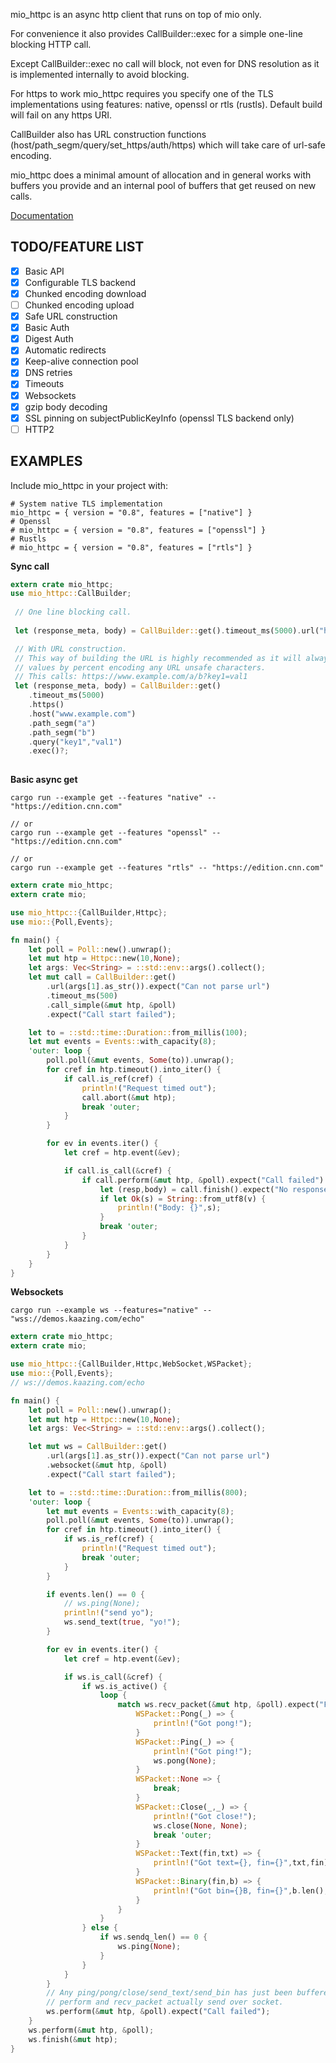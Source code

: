 
mio_httpc is an async http client that runs on top of mio only. 

For convenience it also provides CallBuilder::exec for a simple one-line blocking HTTP call.

Except CallBuilder::exec no call will block, not even for DNS resolution as it is implemented internally to avoid blocking.

For https to work mio_httpc requires you specify one of the TLS implementations using features: native, openssl or rtls (rustls).
Default build will fail on any https URI.

CallBuilder also has URL construction functions (host/path_segm/query/set_https/auth/https) which will take care of url-safe encoding.

mio_httpc does a minimal amount of allocation and in general works with buffers you provide and an internal pool
of buffers that get reused on new calls.

[Documentation](https://docs.rs/mio_httpc/)


## TODO/FEATURE LIST

- [x] Basic API
- [x] Configurable TLS backend
- [x] Chunked encoding download
- [ ] Chunked encoding upload
- [x] Safe URL construction
- [x] Basic Auth
- [x] Digest Auth
- [x] Automatic redirects
- [x] Keep-alive connection pool
- [x] DNS retries
- [x] Timeouts
- [x] Websockets
- [x] gzip body decoding
- [x] SSL pinning on subjectPublicKeyInfo (openssl TLS backend only)
- [ ] HTTP2

## EXAMPLES

Include mio_httpc in your project with:
```
# System native TLS implementation
mio_httpc = { version = "0.8", features = ["native"] }
# Openssl
# mio_httpc = { version = "0.8", features = ["openssl"] }
# Rustls
# mio_httpc = { version = "0.8", features = ["rtls"] }
```

**Sync call**

```rust
extern crate mio_httpc;
use mio_httpc::CallBuilder;
 
 // One line blocking call.
 
 let (response_meta, body) = CallBuilder::get().timeout_ms(5000).url("http://www.example.com")?.exec()?;

 // With URL construction.
 // This way of building the URL is highly recommended as it will always result in correct
 // values by percent encoding any URL unsafe characters.
 // This calls: https://www.example.com/a/b?key1=val1
 let (response_meta, body) = CallBuilder::get()
    .timeout_ms(5000)
    .https()
    .host("www.example.com")
    .path_segm("a")
    .path_segm("b")
    .query("key1","val1")
    .exec()?;
 
```

**Basic async get**

```
cargo run --example get --features "native" -- "https://edition.cnn.com"

// or
cargo run --example get --features "openssl" -- "https://edition.cnn.com"

// or
cargo run --example get --features "rtls" -- "https://edition.cnn.com"
```

```rust
extern crate mio_httpc;
extern crate mio;

use mio_httpc::{CallBuilder,Httpc};
use mio::{Poll,Events};

fn main() {
    let poll = Poll::new().unwrap();
    let mut htp = Httpc::new(10,None);
    let args: Vec<String> = ::std::env::args().collect();
    let mut call = CallBuilder::get()
        .url(args[1].as_str()).expect("Can not parse url")
        .timeout_ms(500)
        .call_simple(&mut htp, &poll)
        .expect("Call start failed");

    let to = ::std::time::Duration::from_millis(100);
    let mut events = Events::with_capacity(8);
    'outer: loop {
        poll.poll(&mut events, Some(to)).unwrap();
        for cref in htp.timeout().into_iter() {
            if call.is_ref(cref) {
                println!("Request timed out");
                call.abort(&mut htp);
                break 'outer;
            }
        }

        for ev in events.iter() {
            let cref = htp.event(&ev);

            if call.is_call(&cref) {
                if call.perform(&mut htp, &poll).expect("Call failed") {
                    let (resp,body) = call.finish().expect("No response");
                    if let Ok(s) = String::from_utf8(v) {
                        println!("Body: {}",s);
                    }
                    break 'outer;
                }
            }
        }
    }
}
```

**Websockets**

```
cargo run --example ws --features="native" -- "wss://demos.kaazing.com/echo"
```

```rust
extern crate mio_httpc;
extern crate mio;

use mio_httpc::{CallBuilder,Httpc,WebSocket,WSPacket};
use mio::{Poll,Events};
// ws://demos.kaazing.com/echo

fn main() {
    let poll = Poll::new().unwrap();
    let mut htp = Httpc::new(10,None);
    let args: Vec<String> = ::std::env::args().collect();

    let mut ws = CallBuilder::get()
        .url(args[1].as_str()).expect("Can not parse url")
        .websocket(&mut htp, &poll)
        .expect("Call start failed");

    let to = ::std::time::Duration::from_millis(800);
    'outer: loop {
        let mut events = Events::with_capacity(8);
        poll.poll(&mut events, Some(to)).unwrap();
        for cref in htp.timeout().into_iter() {
            if ws.is_ref(cref) {
                println!("Request timed out");
                break 'outer;
            }
        }

        if events.len() == 0 {
            // ws.ping(None);
            println!("send yo");
            ws.send_text(true, "yo!");
        }

        for ev in events.iter() {
            let cref = htp.event(&ev);

            if ws.is_call(&cref) {
                if ws.is_active() {
                    loop {
                        match ws.recv_packet(&mut htp, &poll).expect("Failed recv") {
                            WSPacket::Pong(_) => {
                                println!("Got pong!");
                            }
                            WSPacket::Ping(_) => {
                                println!("Got ping!");
                                ws.pong(None);
                            }
                            WSPacket::None => {
                                break;
                            }
                            WSPacket::Close(_,_) => {
                                println!("Got close!");
                                ws.close(None, None);
                                break 'outer;
                            }
                            WSPacket::Text(fin,txt) => {
                                println!("Got text={}, fin={}",txt,fin);
                            }
                            WSPacket::Binary(fin,b) => {
                                println!("Got bin={}B, fin={}",b.len(),fin);
                            }
                        }
                    }
                } else {
                    if ws.sendq_len() == 0 {
                        ws.ping(None);
                    }
                }
            }
        }
        // Any ping/pong/close/send_text/send_bin has just been buffered.
        // perform and recv_packet actually send over socket.
        ws.perform(&mut htp, &poll).expect("Call failed");
    }
    ws.perform(&mut htp, &poll);
    ws.finish(&mut htp);
}
```


